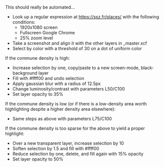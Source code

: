 This should really be automated…

- Look up a regular expression at https://ssz.fr/places/ with the following conditions:
   * 1920x1080 screen
   * Fullscreen Google Chrome
   * 25% zoom level
- Take a screenshot and align it with the other layers in _master.xcf
- Select by color with a threshold of 30 on a dot of uniform color

If the commune density is high:
- Increase selection by one, copy/paste to a new screen-mode, black-background layer
- Fill with #ffff00 and undo selection
- Apply gaussian blur with a radius of 12.5px
- Change luminosity/contrast with parameters L50/C100
- Set layer opacity to 35%


If the commune density is low (or if there is a low-density area worth highlighting despite a higher density area elsewhere):
- Same steps as above with parameters L75/C100

If the commune density is too sparse for the above to yield a proper highlight:
- Over a new transparent layer, increase selection by 10
- Soften selection by 1.5 and fill with #ffff00
- Reduce selection by one, delete, and fill again with 15% opacity
- Set layer opacity to 50%
